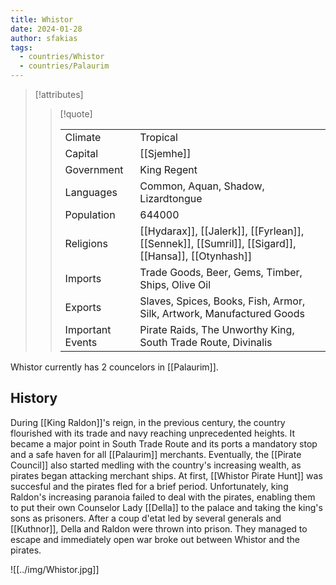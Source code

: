 ```yaml
---
title: Whistor
date: 2024-01-28
author: sfakias
tags:
  - countries/Whistor
  - countries/Palaurim
---
```


> [!attributes]
> 
> > [!quote]
> >
> > | | |
> > | --- | --- |
> > | Climate | Tropical |
> > | Capital | [[Sjemhe]] |
> > | Government | King Regent |
> > | Languages | Common, Aquan, Shadow, Lizardtongue |
> > | Population | 644000 |
> > | Religions | [[Hydarax]], [[Jalerk]], [[Fyrlean]], [[Sennek]], [[Sumril]], [[Sigard]], [[Hansa]], [[Otynhash]] |
> > | Imports | Trade Goods, Beer, Gems, Timber, Ships, Olive Oil |
> > | Exports | Slaves, Spices, Books, Fish, Armor, Silk, Artwork, Manufactured Goods |
> > | Important Events | Pirate Raids, The Unworthy King, South Trade Route, Divinalis |

Whistor currently has 2 councelors in [[Palaurim]].

## History

During [[King Raldon]]'s reign, in the previous century, the country flourished with its trade and navy reaching unprecedented heights. It became a major point in South Trade Route and its ports a mandatory stop and a safe haven for all [[Palaurim]] merchants. Eventually, the [[Pirate Council]] also started medling with the country's increasing wealth, as pirates began attacking merchant ships. At first, [[Whistor Pirate Hunt]] was succesful and the pirates fled for a brief period. Unfortunately, king Raldon's increasing paranoia failed to deal with the pirates, enabling them to put their own Counselor Lady [[Della]] to the palace and taking the king's sons as prisoners. After a coup d'etat led by several generals and [[Kuthnor]], Della and Raldon were thrown into prison. They managed to escape and immediately open war broke out between Whistor and the pirates.

![[../img/Whistor.jpg]]